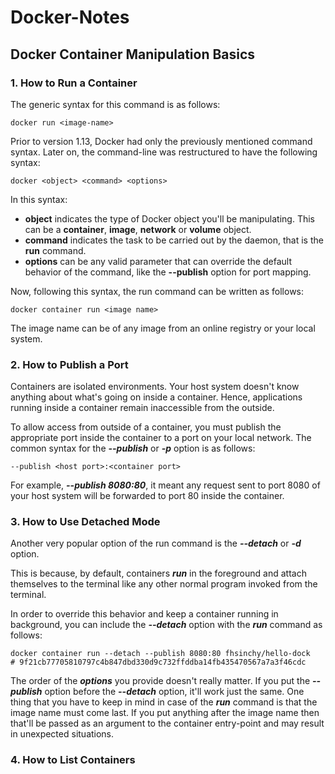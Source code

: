 # Docker-Notes

## Docker Container Manipulation Basics

### 1. How to Run a Container
The generic syntax for this command is as follows:
```shell
docker run <image-name>
```
Prior to version 1.13, Docker had only the previously mentioned command syntax. Later on, the command-line was restructured to have the following syntax:
```shell
docker <object> <command> <options>
```
In this syntax:
-  **object** indicates the type of Docker object you'll be manipulating. This can be a **container**, **image**, **network** or **volume** object.
-  **command** indicates the task to be carried out by the daemon, that is the **run** command.
-  **options** can be any valid parameter that can override the default behavior of the command, like the **--publish** option for port mapping.

Now, following this syntax, the run command can be written as follows:
```shell
docker container run <image name>
```
The image name can be of any image from an online registry or your local system. 

### 2. How to Publish a Port
Containers are isolated environments. Your host system doesn't know anything about what's going on inside a container. Hence, applications running inside a container remain inaccessible from the outside.

To allow access from outside of a container, you must publish the appropriate port inside the container to a port on your local network. The common syntax for the **_--publish_** or **_-p_** option is as follows:
```shell
--publish <host port>:<container port>
```
For example, **_--publish 8080:80_**, it meant any request sent to port 8080 of your host system will be forwarded to port 80 inside the container‌.

### 3. How to Use Detached Mode
Another very popular option of the run command is the **_--detach_** or **_-d_** option.

This is because, by default, containers **_run_** in the foreground and attach themselves to the terminal like any other normal program invoked from the terminal.

In order to override this behavior and keep a container running in background, you can include the **_--detach_** option with the **_run_** command as follows:

```shell
docker container run --detach --publish 8080:80 fhsinchy/hello-dock
# 9f21cb77705810797c4b847dbd330d9c732ffddba14fb435470567a7a3f46cdc
```
The order of the **_options_** you provide doesn't really matter. If you put the **_--publish_** option before the **_--detach_** option, it'll work just the same. One thing that you have to keep in mind in case of the **_run_** command is that the image name must come last. If you put anything after the image name then that'll be passed as an argument to the container entry-point and may result in unexpected situations.

### 4. How to List Containers

